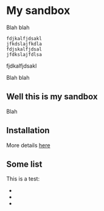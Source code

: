 My sandbox
==========

Blah blah

	fdjkalfjdsakl
	jfkdslajfkdla
	fdjskalfjdsal
	jfdkslajfdlsa

fjdkalfjdsakl


Blah blah


Well this is my sandbox
-----------------------

Blah 


Installation
------------

More details [here](INSTALL.md)


Some list
---------

This is a test:

* [Blah]: blahblah
* [Bleh]: blehbleh
* [Blih]: blihblih


[Blah]: INSTALL.md
[Bleh]: http://github.com/
[Blih]: blihblih
